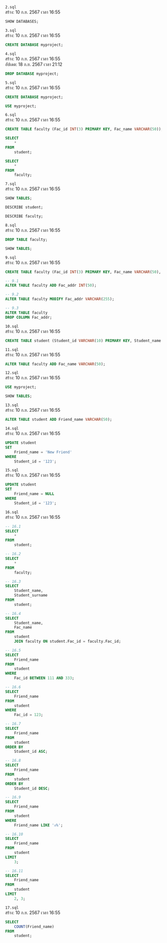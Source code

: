 `2.sql`<br>
สร้าง: 10 ก.ย. 2567 เวลา 16:55<br>
```sql
SHOW DATABASES;

```
`3.sql`<br>
สร้าง: 10 ก.ย. 2567 เวลา 16:55<br>
```sql
CREATE DATABASE myproject;

```
`4.sql`<br>
สร้าง: 10 ก.ย. 2567 เวลา 16:55<br>
อัปเดต: 18 ก.ย. 2567 เวลา 21:12<br>
```sql
DROP DATABASE myproject;

```
`5.sql`<br>
สร้าง: 10 ก.ย. 2567 เวลา 16:55<br>
```sql
CREATE DATABASE myproject;

USE myproject;

```
`6.sql`<br>
สร้าง: 10 ก.ย. 2567 เวลา 16:55<br>
```sql
CREATE TABLE faculty (Fac_id INT(3) PRIMARY KEY, Fac_name VARCHAR(50));

SELECT
	*
FROM
	student;

SELECT
	*
FROM
	faculty;

```
`7.sql`<br>
สร้าง: 10 ก.ย. 2567 เวลา 16:55<br>
```sql
SHOW TABLES;

DESCRIBE student;

DESCRIBE faculty;

```
`8.sql`<br>
สร้าง: 10 ก.ย. 2567 เวลา 16:55<br>
```sql
DROP TABLE faculty;

SHOW TABLES;

```
`9.sql`<br>
สร้าง: 10 ก.ย. 2567 เวลา 16:55<br>
```sql
CREATE TABLE faculty (Fac_id INT(3) PRIMARY KEY, Fac_name VARCHAR(50), Fac_addr INT(50));

-- 9.1
ALTER TABLE faculty ADD Fac_addr INT(50);

-- 9.2
ALTER TABLE faculty MODIFY Fac_addr VARCHAR(255);

-- 9.3
ALTER TABLE faculty
DROP COLUMN Fac_addr;

```
`10.sql`<br>
สร้าง: 10 ก.ย. 2567 เวลา 16:55<br>
```sql
CREATE TABLE student (Student_id VARCHAR(10) PRIMARY KEY, Student_name VARCHAR(50), Student_surname VARCHAR(50), Student_tel VARCHAR(10), Fac_id INT(3), FOREIGN KEY (Fac_id) REFERENCES faculty (Fac_id));

```
`11.sql`<br>
สร้าง: 10 ก.ย. 2567 เวลา 16:55<br>
```sql
ALTER TABLE faculty ADD Fac_name VARCHAR(50);

```
`12.sql`<br>
สร้าง: 10 ก.ย. 2567 เวลา 16:55<br>
```sql
USE myproject;

SHOW TABLES;

```
`13.sql`<br>
สร้าง: 10 ก.ย. 2567 เวลา 16:55<br>
```sql
ALTER TABLE student ADD Friend_name VARCHAR(50);

```
`14.sql`<br>
สร้าง: 10 ก.ย. 2567 เวลา 16:55<br>
```sql
UPDATE student
SET
	Friend_name = 'New Friend'
WHERE
	Student_id = '123';

```
`15.sql`<br>
สร้าง: 10 ก.ย. 2567 เวลา 16:55<br>
```sql
UPDATE student
SET
	Friend_name = NULL
WHERE
	Student_id = '123';

```
`16.sql`<br>
สร้าง: 10 ก.ย. 2567 เวลา 16:55<br>
```sql
-- 16.1
SELECT
	*
FROM
	student;

-- 16.2
SELECT
	*
FROM
	faculty;

-- 16.3
SELECT
	Student_name,
	Student_surname
FROM
	student;

-- 16.4
SELECT
	Student_name,
	Fac_name
FROM
	student
	JOIN faculty ON student.Fac_id = faculty.Fac_id;

-- 16.5
SELECT
	Friend_name
FROM
	student
WHERE
	Fac_id BETWEEN 111 AND 333;

-- 16.6
SELECT
	Friend_name
FROM
	student
WHERE
	Fac_id = 123;

-- 16.7
SELECT
	Friend_name
FROM
	student
ORDER BY
	Student_id ASC;

-- 16.8
SELECT
	Friend_name
FROM
	student
ORDER BY
	Student_id DESC;

-- 16.9
SELECT
	Friend_name
FROM
	student
WHERE
	Friend_name LIKE 'ก%';

-- 16.10
SELECT
	Friend_name
FROM
	student
LIMIT
	3;

-- 16.11
SELECT
	Friend_name
FROM
	student
LIMIT
	2, 3;

```
`17.sql`<br>
สร้าง: 10 ก.ย. 2567 เวลา 16:55<br>
```sql
SELECT
	COUNT(Friend_name)
FROM
	student;

```
